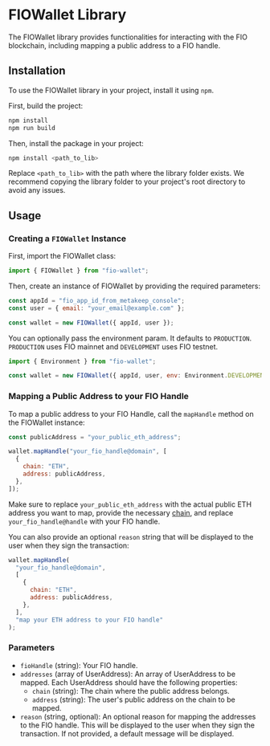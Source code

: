 # FIOWallet Library

The FIOWallet library provides functionalities for interacting with the FIO blockchain, including mapping a public address to a FIO handle.

## Installation

To use the FIOWallet library in your project, install it using `npm`.

First, build the project:

```bash
npm install
npm run build
```

Then, install the package in your project:

```bash
npm install <path_to_lib>
```

Replace `<path_to_lib>` with the path where the library folder exists. We recommend copying the library folder to your project's root directory to avoid any issues.

## Usage

### Creating a `FIOWallet` Instance

First, import the FIOWallet class:

```js
import { FIOWallet } from "fio-wallet";
```

Then, create an instance of FIOWallet by providing the required parameters:

```js
const appId = "fio_app_id_from_metakeep_console";
const user = { email: "your_email@example.com" };

const wallet = new FIOWallet({ appId, user });
```

You can optionally pass the environment param. It defaults to `PRODUCTION`. `PRODUCTION` uses FIO mainnet and `DEVELOPMENT` uses FIO testnet.

```js
import { Environment } from "fio-wallet";

const wallet = new FIOWallet({ appId, user, env: Environment.DEVELOPMENT });
```

### Mapping a Public Address to your FIO Handle

To map a public address to your FIO Handle, call the `mapHandle` method on the FIOWallet instance:

```js
const publicAddress = "your_public_eth_address";

wallet.mapHandle("your_fio_handle@domain", [
  {
    chain: "ETH",
    address: publicAddress,
  },
]);
```

Make sure to replace `your_public_eth_address` with the actual public ETH address you want to map, provide the necessary [chain](https://github.com/fioprotocol/fips/blob/master/fip-0015.md), and replace `your_fio_handle@handle` with your FIO handle.

You can also provide an optional `reason` string that will be displayed to the user when they sign the transaction:

```js
wallet.mapHandle(
  "your_fio_handle@domain",
  [
    {
      chain: "ETH",
      address: publicAddress,
    },
  ],
  "map your ETH address to your FIO handle"
);
```

### Parameters

- `fioHandle` (string): Your FIO handle.
- `addresses` (array of UserAddress): An array of UserAddress to be mapped. Each UserAddress should have the following properties:
  - `chain` (string): The chain where the public address belongs.
  - `address` (string): The user's public address on the chain to be mapped.
- `reason` (string, optional): An optional reason for mapping the addresses to the FIO handle. This will be displayed to the user when they sign the transaction.
  If not provided, a default message will be displayed.
